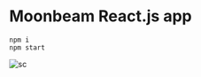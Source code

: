# Moonbeam React.js app
```
npm i
npm start
```
![sc](https://github.com/CccrizzZ/moonbeam-react-app/blob/master/sc.png)
